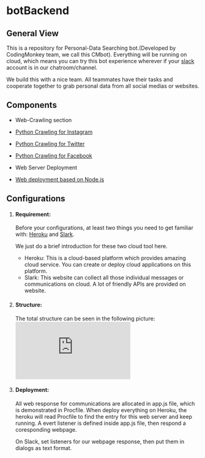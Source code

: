 # botBackend

## General View

This is a repository for Personal-Data Searching bot.(Developed by CodingMonkey team, we call this CMbot). Everything will be running on cloud, which means you can try this bot experience wherever if your [slack](https://slack.com/) account is in our chatroom/channel.

We build this with a nice team. All teammates have their tasks and cooperate together to grab personal data from all social medias or websites.

## Components

* Web-Crawling section

 - [Python Crawling for Instagram](https://github.com/AU-Hackathon-2016/python-Insgram)

 - [Python Crawling for Twitter](https://github.com/AU-Hackathon-2016/twitter/tree/master/hackathon)

 - [Python Crawling for Facebook](https://github.com/AU-Hackathon-2016/python-facebook)

* Web Server Deployment
 - [Web deployment based on Node.js](https://github.com/AU-Hackathon-2016/botBackend)

## Configurations

1. #### Requirement:
   Before your configurations, at least two things you need to get familiar with: [Heroku](https://www.heroku.com/) and [Slark](https://slack.com/).

   We just do a brief introduction for these two cloud tool here.
   - Heroku: This is a cloud-based platform which provides amazing cloud service. You can create or deploy cloud applications on this platform.
   - Slark: This website can collect all those individual messages or communications on cloud. A lot of friendly APIs are provided on website.

2. #### Structure:
   The total structure can be seen in the following picture:
   ![image of Structure](https://github.com/AU-Hackathon-2016/botBackend/image/structure.pdf)

3. #### Deployment:
   All web response for communications are allocated in app.js file, which is demonstrated in Procfile. When deploy everything on Heroku, the heroku will read Procfile to find the entry for this web server and keep running. A evert listener is defined inside app.js file, then respond a coresponding webpage.

   On Slack, set listeners for our webpage response, then put them in dialogs as text format.
